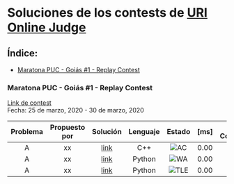 # Soluciones de los contests de [URI Online Judge](urionlinejudge.com.br) 
## Índice:
  * [Maratona PUC - Goiás #1 - Replay Contest](#maratona-puc---goi-s--1---replay-contest)
    
   
### Maratona PUC - Goiás #1 - Replay Contest  
[Link de contest](https://www.urionlinejudge.com.br/judge/es/contests/view/502)  
Fecha: 25 de marzo, 2020 - 30 de marzo, 2020

| Problema     | Propuesto por | Solución     | Lenguaje | Estado | [ms] | CPU Complexity| Memory Complexity | Commentario|
|  :----:        |    :----:   |           :----:  |           :----:  |            :----:  |            :----:  |            :----:  |            :----:  |             :----:  | 
| A      | xx     | [link](soluciones/URI/contests/502/A_nombre.cpp)   | C++| ![AC](https://placehold.it/40/32CD32/FFFFFF?text=AC) | 0.00 | O(N) | O(N^2) | -|
| A   | xx      | [link]()    | Python|![WA](https://placehold.it/40/f03c15/FFFFFF?text=WA) | 0.00 | O(N!) | O(N^3) | -|
| A   | xx      | [link]()    | Python|![TLE](https://placehold.it/40/ffa500/FFFFFF?text=TLE)| 0.00 | O(N!) | O(N^3) | -|

